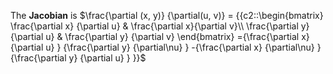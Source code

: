 The **Jacobian** is $\frac{\partial (x, y)} {\partial(u, v)}  = {{c2::\begin{bmatrix}  \frac{\partial x} {\partial u}  & \frac{\partial x}{\partial v}\\ \frac{\partial y} {\partial u}  & \frac{\partial y} {\partial v}  \end{bmatrix} ={\frac{\partial x} {\partial u} } {\frac{\partial y} {\partial\nu} } -{\frac{\partial x} {\partial\nu} } {\frac{\partial y} {\partial u} } }}$